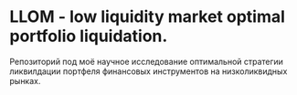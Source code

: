 # LLOM - low liquidity market optimal portfolio liquidation.

Репозиторий под моё научное исследование оптимальной стратегии ликвилдации портфеля финансовых инструментов на низколиквидных рынках.
